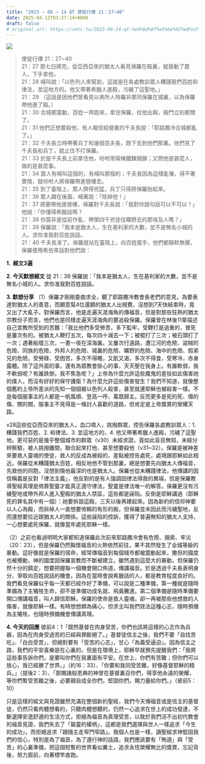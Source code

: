 ```yaml
---
title: "2023 – 08 – 14 QT 使徒行傳 21：27~40"
date: 2025-04-12T03:27:14+0800
draft: false
# original_url: https://cmtc.tw/2023-08-14-qt-%e4%bd%bf%e5%be%92%e8%a1%8c%e5%82%b3-21%ef%bc%9a2740
---
```


![](/images/qt.jpg)
> 使徒行傳 21：27\~40  
> 21：27 那七日將完，從亞西亞來的猶太人看見保羅在殿裏，就聳動了眾人，下手拿他，  
> 21：28 喊叫說：「以色列人來幫助，這就是在各處教訓眾人糟踐我們百姓和律法，並這地方的。他又帶著希臘人進殿，污穢了這聖地。」  
> 21：29 （這話是因他們曾看見以弗所人特羅非摩同保羅在城裏，以為保羅帶他進了殿。）  
> 21：30 合城都震動，百姓一齊跑來，拿住保羅，拉他出殿，殿門立刻都關了。  
> 21：31 他們正想要殺他，有人報信給營裏的千夫長說：「耶路撒冷合城都亂了。」  
> 21：32 千夫長立時帶著兵丁和幾個百夫長，跑下去到他們那裏。他們見了千夫長和兵丁，就止住不打保羅。  
> 21：33 於是千夫長上前拿住他，吩咐用兩條鐵鍊捆鎖；又問他是甚麼人，做的是甚麼事。  
> 21：34 眾人有喊叫這個的，有喊叫那個的；千夫長因為這樣亂嚷，得不著實情，就吩咐人將保羅帶進營樓去。  
> 21：35 到了臺階上，眾人擠得兇猛，兵丁只得將保羅抬起來。  
> 21：36 眾人跟在後面，喊著說：「除掉他！」  
> 21：37 將要帶他進營樓，保羅對千夫長說：「我對你說句話可以不可以？」他說：「你懂得希臘話嗎？  
> 21：38 你莫非是從前作亂、帶領四千兇徒往曠野去的那埃及人嗎？」  
> 21：39 保羅說：「我本是猶太人，生在基利家的大數，並不是無名小城的人。求你准我對百姓說話。  
> 21：40 千夫長准了。保羅就站在臺階上，向百姓擺手，他們都靜默無聲，保羅便用希伯來話對他們說：

**1.  經文3遍**

**2. 今天默想經文**
徒 21：39 保羅說：「我本是猶太人，生在基利家的大數，並不是無名小城的人。求你准我對百姓說話。

**3. 默想分享**
（1）保羅才剛剛委曲求全，聽了耶路撒冷教會長老們的意見，為要表達對猶太人的善意，而願意幫4位還願的猶太人出規費，沒想到7天快結束時，竟又出了大亂子。對保羅而言，他是走遍天涯海角的傳福音，但是對那些狂熱的猶太宗教份子而言，他們也是同樣走遍天涯海角的要追殺保羅。保羅曾在林後11章描述自己宣教所受到的苦難：「我比他們多受勞苦，多下監牢，受鞭打是過重的，冒死是屢次有的。被猶太人鞭打五次，每次四十減去一下；被棍打了三次；被石頭打了一次；遇著船壞三次，一晝一夜在深海裏。又屢次行遠路，遭江河的危險、盜賊的危險、同族的危險、外邦人的危險、城裏的危險、曠野的危險、海中的危險、假弟兄的危險。受勞碌、受困苦，多次不得睡，又飢又渴，多次不得食，受寒冷，赤身露體。除了這外面的事，還有為眾教會掛心的事，天天壓在我身上。有誰軟弱，我不軟弱呢？有誰跌倒，我不焦急呢？」上帝為什麼允許這些魔鬼的差役如此傷害祂的僕人，而沒有好好的保守護衛？為什麼允許這些傷害發生？我們不知道，就像整個舊約上帝所差派的先知一個個被以色列人殺害，甚至就連耶穌也被殺害一樣。不是每個服事主的人都是一帆風順、登高一呼、萬眾歸主。反而更多是死的死、傷的傷、關的關，服事主不見得是一條討人喜歡的道路，但肯定是上帝獎賞的榮耀天路。

v28這些從亞西亞來的猶太人，血口噴人，挑撥群眾，控告保羅各處教訓眾人：1. 糟踐我們百姓、2. 和律法、3. 並這地方的，4. 他又帶著希臘人進殿，污穢了這聖地。更可惡的是幾乎整個城市的群眾（v30）未經求證，竟如此盲目無知，未經分辨察驗，被人挑撥離間，聯合起來打他、甚至想要殺他（v31\~32）。保羅是被神差來要救人靈魂的使徒，救人的反成為被殺的，差點被控告處死，處境跟耶穌如此相近。保羅從未糟踐猶太百姓，相反地他不管到那裏，總是想要先向猶太人傳福音，先救他的同胞，沒想到傷他最深的也是猶太人。保羅也從未糟踐律法，他傳講的因信稱義是反對「律法主義」，他反對的是有人強調因律法得救的異端，但是保羅教導聖經真理是倚靠聖靈才能真正遵守律法，聖靈是律法唯一的解答。保羅更沒有污穢聖地或帶外邦人進入聖殿的猶太人禁區，這些都是誣陷。反倒是耶穌講過（耶穌死的罪名其中有一個）：祂要拆毀這殿，三天以後再建起來。因為新約的信仰神要以人心為殿，而拆掉人一直想要倚賴的有形的殿，但保羅並未因此而污穢聖地，反而還想要拉近跟猶太人的關係。這些誣陷的控訴，獲得了普遍無知的猶太人支持，一心想要處死保羅，就像當年處死耶穌一樣。

（2）之前也看過明明大家都知道保羅此次前來耶路撒冷會有危險、捆索、牢災（20：23），但是保羅仍然胸懷福音的火熱依然前往，果不其然發生了全城等級的暴動。這好像就是保羅的宿命，經常傳福音到每個城市都被震動起來，撒但的國度也被攪動，神的國度因保羅宣教而不斷被建立。雖然遇到這麼大的暴動，但保羅仍然十分的鎮定，想要把握每一個機會開口佈道，傳講福音。於是透過千夫長表明身分，爭取向百姓說話的機會。因為在當時會說希臘話的人，都是教育程度良好的。我們看見保羅似乎每一天都已經作好了準備，可以說是二種準備，第一種就是隨時準備為了主犧牲生命，卻不是準備功成名就、飛黃騰達。第二個準備是隨時準備要開口傳講福音，叫人歸信耶穌。保羅的使命是救人靈魂，卻一再被那些他想救的人傷害，就像耶穌一樣。有時想想頗為痛心，但求主叫我們效法這種心志，隨時預備為主犧牲，也隨時預備機會傳講真理。

**4. 今天的回應**
彼前4：1「既然基督在肉身受苦，你們也該將這樣的心志作為兵器，因為在肉身受過苦的已經與罪斷絕了。」基督徒信主之後，我們不要「自找苦吃」、「白白受苦」，但絕對要有「受苦的心志」，甘心「為義受逼迫」。因為信主之路，我們的平安喜樂是在心裏的，但是在環境上，耶穌早就預先提醒我們：「我將這些事告訴你們，是要叫你們在我裏面有平安。在世上，你們有苦難；但你們可以放心，我已經勝了世界。」（約16：33）、「你要和我同受苦難，好像基督耶穌的精兵。」（提後2：3）、「那賜諸般恩典的神曾在基督裏召你們，得享他永遠的榮耀，等你們暫受苦難之後，必要親自成全你們，堅固你們，賜力量給你們。」（彼前5：10）

只是這樣的經文與見證雖然充滿在整個新約聖經，我們今天傳福音或是信主的基督徒，仍然只看肉體想看的，只聽肉體想聽的，仍然一心追求在世上的成功發達，不斷選擇安逸舒適的生活方式，拒絕為福音為真理受苦，以致於我們活不出初代教會的福音見證，我們失去了「屬靈的權柄」，這都是我們選擇與世人一樣追求「今生的成功」，而拒絕追求「跟隨主走窄門窄路」。我個人也是一樣，讀聖經求神堅固我們的信心，特別是為了福音，為了遵行神的話語，我們應該要有「殉道」與「受苦」的心裏準備，把這個短暫的世界看似糞土，追求永恆榮耀無比的獎賞，忘記背後，努力面前，向著標竿直跑。
